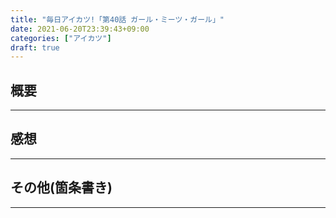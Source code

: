 ```yaml
---
title: "毎日アイカツ!「第40話 ガール・ミーツ・ガール」"
date: 2021-06-20T23:39:43+09:00
categories: ["アイカツ"]
draft: true
---
```

## 概要


***

## 感想



***

## その他(箇条書き)


***
